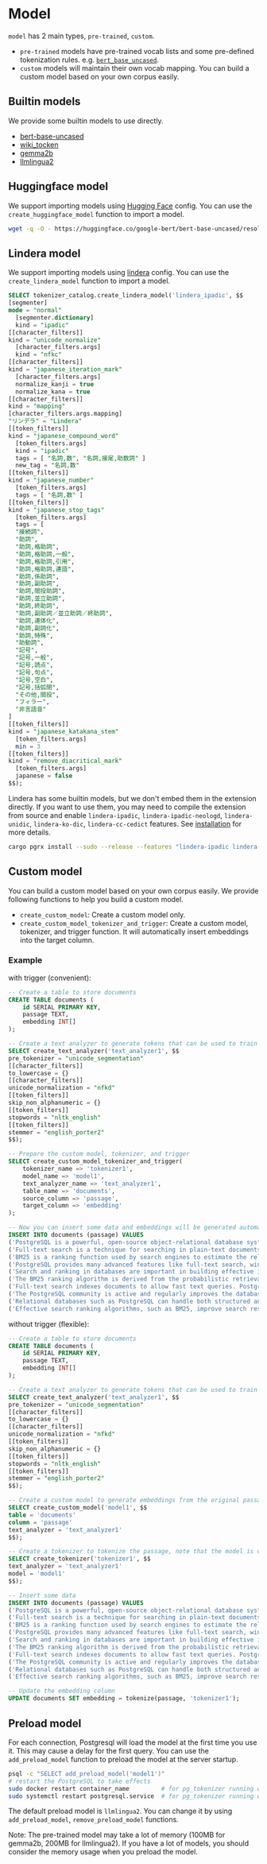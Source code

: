 # Model

`model` has 2 main types, `pre-trained`, `custom`.
- `pre-trained` models have pre-trained vocab lists and some pre-defined tokenization rules. e.g. [`bert_base_uncased`](https://huggingface.co/google-bert/bert-base-uncased).
- `custom` models will maintain their own vocab mapping. You can build a custom model based on your own corpus easily.

## Builtin models

We provide some builtin models to use directly.

- [bert-base-uncased](https://huggingface.co/google-bert/bert-base-uncased)
- [wiki_tocken](https://huggingface.co/datasets/iohadrubin/wikitext-103-raw-v1)
- [gemma2b](https://huggingface.co/google/gemma-2b)
- [llmlingua2](https://huggingface.co/microsoft/llmlingua-2-xlm-roberta-large-meetingbank)

## Huggingface model

We support importing models using [Hugging Face](https://huggingface.co/) config. You can use the `create_huggingface_model` function to import a model.

```sh
wget -q -O - https://huggingface.co/google-bert/bert-base-uncased/resolve/main/tokenizer.json | xargs -I {} psql -c "SELECT create_huggingface_model('model1', :content);" --set=content={}
```

## Lindera model

We support importing models using [lindera](https://github.com/lindera/lindera) config. You can use the `create_lindera_model` function to import a model.

```sql
SELECT tokenizer_catalog.create_lindera_model('lindera_ipadic', $$
[segmenter]
mode = "normal"
  [segmenter.dictionary]
  kind = "ipadic"
[[character_filters]]
kind = "unicode_normalize"
  [character_filters.args]
  kind = "nfkc"
[[character_filters]]
kind = "japanese_iteration_mark"
  [character_filters.args]
  normalize_kanji = true
  normalize_kana = true
[[character_filters]]
kind = "mapping"
[character_filters.args.mapping]
"リンデラ" = "Lindera"
[[token_filters]]
kind = "japanese_compound_word"
  [token_filters.args]
  kind = "ipadic"
  tags = [ "名詞,数", "名詞,接尾,助数詞" ]
  new_tag = "名詞,数"
[[token_filters]]
kind = "japanese_number"
  [token_filters.args]
  tags = [ "名詞,数" ]
[[token_filters]]
kind = "japanese_stop_tags"
  [token_filters.args]
  tags = [
  "接続詞",
  "助詞",
  "助詞,格助詞",
  "助詞,格助詞,一般",
  "助詞,格助詞,引用",
  "助詞,格助詞,連語",
  "助詞,係助詞",
  "助詞,副助詞",
  "助詞,間投助詞",
  "助詞,並立助詞",
  "助詞,終助詞",
  "助詞,副助詞／並立助詞／終助詞",
  "助詞,連体化",
  "助詞,副詞化",
  "助詞,特殊",
  "助動詞",
  "記号",
  "記号,一般",
  "記号,読点",
  "記号,句点",
  "記号,空白",
  "記号,括弧閉",
  "その他,間投",
  "フィラー",
  "非言語音"
]
[[token_filters]]
kind = "japanese_katakana_stem"
  [token_filters.args]
  min = 3
[[token_filters]]
kind = "remove_diacritical_mark"
  [token_filters.args]
  japanese = false
$$);
```

Lindera has some builtin models, but we don't embed them in the extension directly. If you want to use them, you may need to compile the extension from source and enable `lindera-ipadic`, `lindera-ipadic-neologd`, `lindera-unidic`, `lindera-ko-dic`, `lindera-cc-cedict` features. See [installation](01-installation.md) for more details.

```sh
cargo pgrx install --sudo --release --features "lindera-ipadic lindera-ipadic-neologd lindera-unidic lindera-ko-dic lindera-cc-cedict"
```

## Custom model

You can build a custom model based on your own corpus easily. We provide following functions to help you build a custom model.

- `create_custom_model`: Create a custom model only.
- `create_custom_model_tokenizer_and_trigger`: Create a custom model, tokenizer, and trigger function. It will automatically insert embeddings into the target column.

### Example

with trigger (convenient):

```sql
-- Create a table to store documents
CREATE TABLE documents (
    id SERIAL PRIMARY KEY,
    passage TEXT,
    embedding INT[]
);

-- Create a text analyzer to generate tokens that can be used to train the model
SELECT create_text_analyzer('text_analyzer1', $$
pre_tokenizer = "unicode_segmentation"
[[character_filters]]
to_lowercase = {}
[[character_filters]]
unicode_normalization = "nfkd"
[[token_filters]]
skip_non_alphanumeric = {}
[[token_filters]]
stopwords = "nltk_english"
[[token_filters]]
stemmer = "english_porter2"
$$);

-- Prepare the custom model, tokenizer, and trigger
SELECT create_custom_model_tokenizer_and_trigger(
    tokenizer_name => 'tokenizer1',
    model_name => 'model1',
    text_analyzer_name => 'text_analyzer1',
    table_name => 'documents',
    source_column => 'passage',
    target_column => 'embedding'
);

-- Now you can insert some data and embeddings will be generated automatically
INSERT INTO documents (passage) VALUES 
('PostgreSQL is a powerful, open-source object-relational database system. It has over 15 years of active development.'),
('Full-text search is a technique for searching in plain-text documents or textual database fields. PostgreSQL supports this with tsvector.'),
('BM25 is a ranking function used by search engines to estimate the relevance of documents to a given search query.'),
('PostgreSQL provides many advanced features like full-text search, window functions, and more.'),
('Search and ranking in databases are important in building effective information retrieval systems.'),
('The BM25 ranking algorithm is derived from the probabilistic retrieval framework.'),
('Full-text search indexes documents to allow fast text queries. PostgreSQL supports this through its GIN and GiST indexes.'),
('The PostgreSQL community is active and regularly improves the database system.'),
('Relational databases such as PostgreSQL can handle both structured and unstructured data.'),
('Effective search ranking algorithms, such as BM25, improve search results by understanding relevance.');
```

without trigger (flexible):

```sql
-- Create a table to store documents
CREATE TABLE documents (
    id SERIAL PRIMARY KEY,
    passage TEXT,
    embedding INT[]
);

-- Create a text analyzer to generate tokens that can be used to train the model
SELECT create_text_analyzer('text_analyzer1', $$
pre_tokenizer = "unicode_segmentation"
[[character_filters]]
to_lowercase = {}
[[character_filters]]
unicode_normalization = "nfkd"
[[token_filters]]
skip_non_alphanumeric = {}
[[token_filters]]
stopwords = "nltk_english"
[[token_filters]]
stemmer = "english_porter2"
$$);

-- Create a custom model to generate embeddings from the original passage
SELECT create_custom_model('model1', $$
table = 'documents'
column = 'passage'
text_analyzer = 'text_analyzer1'
$$);

-- Create a tokenizer to tokenize the passage, note that the model is decoupled with the tokenizer
SELECT create_tokenizer('tokenizer1', $$
text_analyzer = 'text_analyzer1'
model = 'model1'
$$);

-- Insert some data
INSERT INTO documents (passage) VALUES 
('PostgreSQL is a powerful, open-source object-relational database system. It has over 15 years of active development.'),
('Full-text search is a technique for searching in plain-text documents or textual database fields. PostgreSQL supports this with tsvector.'),
('BM25 is a ranking function used by search engines to estimate the relevance of documents to a given search query.'),
('PostgreSQL provides many advanced features like full-text search, window functions, and more.'),
('Search and ranking in databases are important in building effective information retrieval systems.'),
('The BM25 ranking algorithm is derived from the probabilistic retrieval framework.'),
('Full-text search indexes documents to allow fast text queries. PostgreSQL supports this through its GIN and GiST indexes.'),
('The PostgreSQL community is active and regularly improves the database system.'),
('Relational databases such as PostgreSQL can handle both structured and unstructured data.'),
('Effective search ranking algorithms, such as BM25, improve search results by understanding relevance.');

-- Update the embedding column
UPDATE documents SET embedding = tokenize(passage, 'tokenizer1');
```

## Preload model

For each connection, Postgresql will load the model at the first time you use it. This may cause a delay for the first query. You can use the `add_preload_model` function to preload the model at the server startup.

```sh
psql -c "SELECT add_preload_model('model1')"
# restart the PostgreSQL to take effects
sudo docker restart container_name         # for pg_tokenizer running with docker
sudo systemctl restart postgresql.service  # for pg_tokenizer running with systemd
```

The default preload model is `llmlingua2`. You can change it by using `add_preload_model`, `remove_preload_model` functions.

Note: The pre-trained model may take a lot of memory (100MB for gemma2b, 200MB for llmlingua2). If you have a lot of models, you should consider the memory usage when you preload the model.

